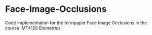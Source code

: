 # Face-Image-Occlusions
Code implementation for the termpaper Face Image Occlusions in the course IMT4126 Biometrics
